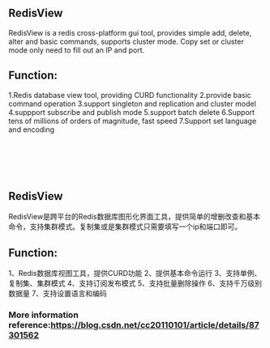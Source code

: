 ﻿RedisView
-------
RedisView is a redis cross-platform gui tool, provides simple add, delete, alter and basic commands, supports cluster mode. Copy set or cluster mode only need to fill out an IP and port.

Function:
-------
1.Redis database view tool, providing CURD functionality
2.provide basic command operation
3.support singleton and replication and cluster model
4.suppport subscribe and publish mode
5.support batch delete
6.Support tens of millions of orders of magnitude, fast speed
7.Support set language and encoding

<br>
<br>
<br>
<br>

RedisView
-------
RedisView是跨平台的Redis数据库图形化界面工具，提供简单的增删改查和基本命令，支持集群模式。复制集或是集群模式只需要填写一个ip和端口即可。

Function:
-------
1、Redis数据库视图工具，提供CURD功能
2、提供基本命令运行
3、支持单例、复制集、集群模式
4、支持订阅发布模式
5、支持批量删除操作
6、支持千万级别数据量
7、支持设置语言和编码


### More information reference:https://blog.csdn.net/cc20110101/article/details/87301562
